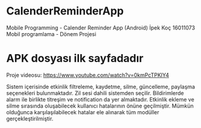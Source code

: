# CalenderReminderApp
Mobile Programming - Calender Reminder App (Android)
İpek Koç 16011073
Mobil programlama - Dönem Projesi

# APK dosyası ilk sayfadadır

Proje videosu:
https://www.youtube.com/watch?v=0kmPcTPKlY4

Sistem içerisinde etkinlik filtreleme, kaydetme, silme, güncelleme, paylaşma seçenekleri bulunmaktadır. Zil sesi dahili sistemden seçilir. Bildirimlerde alarm ile birlikte titreşim ve notification da yer almaktadır. Etkinlik ekleme ve silme sırasında oluşabilecek kullanıcı hatalarının önüne geçilmiştir. Mümkün olduğunca karşılaşılabilecek hatalar ele alınarak tüm modüller gerçekleştirilmiştir.
